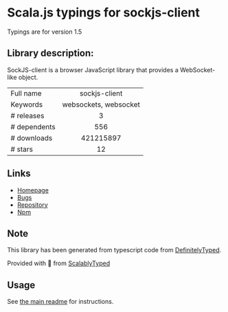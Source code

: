 
# Scala.js typings for sockjs-client

Typings are for version 1.5

## Library description:
SockJS-client is a browser JavaScript library that provides a WebSocket-like object.

|                    |                 |
| ------------------ | :-------------: |
| Full name          | sockjs-client |
| Keywords           | websockets, websocket |
| # releases         | 3 |
| # dependents       | 556 |
| # downloads        | 421215897 |
| # stars            | 12 |

## Links
- [Homepage](http://sockjs.org)
- [Bugs](https://github.com/sockjs/sockjs-client/issues)
- [Repository](https://github.com/sockjs/sockjs-client)
- [Npm](https://www.npmjs.com/package/sockjs-client)
    


## Note
This library has been generated from typescript code from [DefinitelyTyped](https://definitelytyped.org).

Provided with :purple_heart: from [ScalablyTyped](https://github.com/oyvindberg/ScalablyTyped)

## Usage
See [the main readme](../../readme.md) for instructions.


